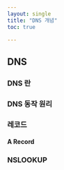 ```yaml
---
layout: single
title: "DNS 개념"
toc: true

---
```




## DNS  





### DNS 란 





### DNS 동작 원리 





### 레코드

#### A Record





### NSLOOKUP







